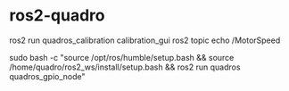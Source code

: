 # ros2-quadro

ros2 run quadros_calibration calibration_gui
ros2 topic echo /MotorSpeed

sudo bash -c "source /opt/ros/humble/setup.bash && source /home/quadro/ros2_ws/install/setup.bash && ros2 run quadros quadros_gpio_node"
